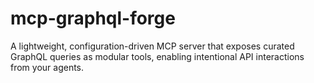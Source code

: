 # mcp-graphql-forge
A lightweight, configuration-driven MCP server that exposes curated GraphQL queries as modular tools, enabling intentional API interactions from your agents.
